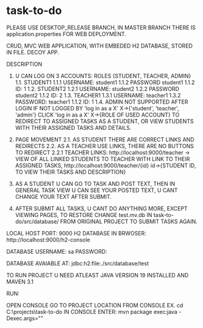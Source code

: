 # task-to-do

PLEASE USE DESKTOP_RELEASE BRANCH, IN MASTER BRANCH THERE IS application.properties FOR WEB DEPLOYMENT.

CRUD, MVC WEB APPLICATION, WITH EMBEDED H2 DATABASE, STORED IN FILE. DECOY APP. 

DESCRIPTION
  1. U CAN LOG ON 3 ACCOUNTS:
   ROLES {STUDENT, TEACHER, ADMIN}
    1.1. STUDENT1
      1.1.1 USERNAME: student1
      1.1.2 PASSWORD student1
      1.1.2 ID: 1
    1.2. STUDENT2
      1.2.1 USERNAME: student2
      1.2.2 PASSWORD student2
      1.1.2 ID: 2
    1.3. TEACHER1
       1.3.1 USERNAME: teacher1
       1.3.2 PASSWORD: teacher1
       1.1.2 ID: 1
    1.4. ADMIN NOT SUPPORTED
    AFTER LOGIN IF NOT LOGGED BY 'log in as a X' X->{'student', 'teacher', 'admin'} CLICK 'log in as a X' X->{ROLE OF USED ACCOUNT} TO REDIRECT TO ASSIGNED TASKS AS A STUDENT, OR VIEW STUDENTS WITH THEIR ASSIGNED TASKS AND DETAILS.
  
  2. PAGE MOVEMENT
    2.1. AS STUDENT THERE ARE CORRECT LINKS AND REDIRECTS
    2.2. AS A TEACHER USE LINKS, THERE ARE NO BUTTONS TO REDIRECT
    2.2.1 TEACHER LINKS: http://localhost:9000/teacher -> VIEW OF ALL LINKED STUDENTS TO TEACHER WITH LINK TO THEIR ASSIGNED TASKS, http://localhost:9000/teacher/{id} id->{STUDENT ID, TO VIEW THEIR TASKS AND DESCRIPTION}

  3. AS A STUDENT U CAN GO TO TASK AND POST TEXT, THEN IN GENERAL TASK VIEW U CAN SEE YOUR POSTED TEXT, U CANT CHANGE YOUR TEXT AFTER SUBMIT.
  4. AFTER SUBMIT ALL TASKS, U CANT DO ANYTHING MORE, EXCEPT VIEWING PAGES, TO RESTORE CHANGE test.mv.db IN task-to-do/src/database/ FROM ORIGINAL PROJECT TO SUBMIT TASKS AGAIN.  

LOCAL HOST PORT: 9000 
H2 DATABASE IN BRWOSER: http://localhost:9000/h2-console

DATABASE
USERNAME: sa 
PASSWORD: 

DATABASE AVAIABLE AT: jdbc:h2:file:./src/database/test

TO RUN PROJECT U NEED ATLEAST JAVA VERSION 19 INSTALLED AND MAVEN 3.1

RUN:

OPEN CONSOLE
GO TO PROJECT LOCATION FROM CONSOLE EX. cd C:\projects\task-to-do
IN CONSOLE ENTER: mvn package exec:java -Dexec.args=""
